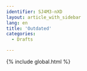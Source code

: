 ```yaml
---
identifier: SJ4M3-nXD
layout: article_with_sidebar
lang: en
title: 'Outdated'
categories:
  - Drafts

---
```


{% include global.html %}


